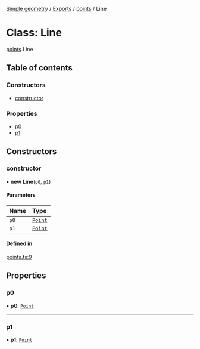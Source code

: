 [Simple geometry](../README.md) / [Exports](../modules.md) / [points](../modules/points.md) / Line

# Class: Line

[points](../modules/points.md).Line

## Table of contents

### Constructors

- [constructor](points.Line.md#constructor)

### Properties

- [p0](points.Line.md#p0)
- [p1](points.Line.md#p1)

## Constructors

### constructor

• **new Line**(`p0`, `p1`)

#### Parameters

| Name | Type |
| :------ | :------ |
| `p0` | [`Point`](points.Point.md) |
| `p1` | [`Point`](points.Point.md) |

#### Defined in

[points.ts:9](https://github.com/RodionNikolaev/simple-geometry/blob/7b9e862/src/points.ts#L9)

## Properties

### p0

• **p0**: [`Point`](points.Point.md)

___

### p1

• **p1**: [`Point`](points.Point.md)

